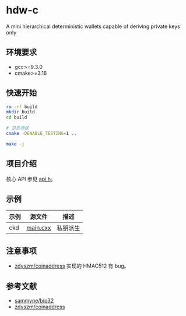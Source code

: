 # hdw-c
A mini  hierarchical deterministic wallets capable of deriving private keys only

## 环境要求
- gcc>=9.3.0
- cmake>=3.16

## 快速开始

```bash
rm -rf build
mkdir build
cd build

# 包含测试
cmake -DENABLE_TESTING=1 ..

make -j
```

## 项目介绍

核心 API 参见 [api.h](./include/hdw/api.h)。

## 示例

示例 | 源文件 | 描述
----|-------|------
ckd | [main.cxx](./examples/ckd/main.cxx) | 私钥派生

## 注意事项
- [zdyszm/coinaddress] 实现的 HMAC512 有 bug。

## 参考文献
- [sammyne/bip32]
- [zdyszm/coinaddress]

[sammyne/bip32]: https://github.com/sammyne/bip32
[zdyszm/coinaddress]: https://github.com/zdyszm/coinaddress
